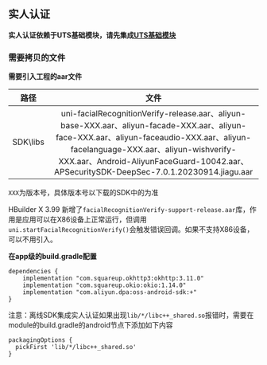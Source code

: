 ## 实人认证

**实人认证依赖于UTS基础模块，请先集成[UTS基础模块](/AppDocs/usemodule/androidModuleConfig/uts.md)**

### 需要拷贝的文件

**需要引入工程的aar文件**

|路径|文件|
| :-------: | :-------: |
| SDK\libs | uni-facialRecognitionVerify-release.aar、aliyun-base-XXX.aar、aliyun-facade-XXX.aar、aliyun-face-XXX.aar、aliyun-faceaudio-XXX.aar、aliyun-facelanguage-XXX.aar、aliyun-wishverify-XXX.aar、Android-AliyunFaceGuard-10042.aar、APSecuritySDK-DeepSec-7.0.1.20230914.jiagu.aar|

`XXX`为版本号，具体版本号以下载的SDK中的为准

HBuilder X 3.99 新增了`facialRecognitionVerify-support-release.aar`库，作用是应用可以在X86设备上正常运行，但调用`uni.startFacialRecognitionVerify()`会触发错误回调。如果不支持X86设备，可以不用引入。

**在app级的build.gradle配置**

```
dependencies {
    implementation "com.squareup.okhttp3:okhttp:3.11.0"
    implementation "com.squareup.okio:okio:1.14.0"
    implementation "com.aliyun.dpa:oss-android-sdk:+"
}
```

注意：离线SDK集成实人认证如果出现`lib/*/libc++_shared.so`报错时，需要在module的build.gradle的android节点下添加如下内容

```
packagingOptions {
  pickFirst 'lib/*/libc++_shared.so'
}
```